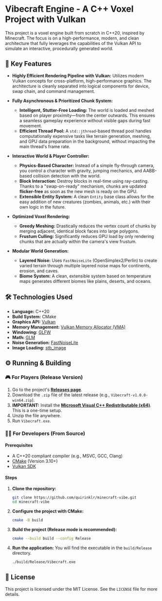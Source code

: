 # Vibecraft Engine - A C++ Voxel Project with Vulkan

This project is a voxel engine built from scratch in C++20, inspired by Minecraft. The focus is on a high-performance, modern, and clean architecture that fully leverages the capabilities of the Vulkan API to simulate an interactive, procedurally generated world.

## 🚀 Key Features

*   **Highly Efficient Rendering Pipeline with Vulkan:** Utilizes modern Vulkan concepts for cross-platform, high-performance graphics. The architecture is cleanly separated into logical components for device, swap chain, and command management.

*   **Fully Asynchronous & Prioritized Chunk System:**
    *   **Intelligent, Stutter-Free Loading:** The world is loaded and meshed based on player proximity—from the center outwards. This ensures a seamless gameplay experience without visible gaps during fast movement.
    *   **Efficient Thread Pool:** A `std::jthread`-based thread pool handles computationally expensive tasks like terrain generation, meshing, and GPU data preparation in the background, without impacting the main thread's frame rate.

*   **Interactive World & Player Controller:**
    *   **Physics-Based Character:** Instead of a simple fly-through camera, you control a character with gravity, jumping mechanics, and AABB-based collision detection with the world.
    *   **Block Interaction:** Destroy blocks in real-time using ray-casting. Thanks to a "swap-on-ready" mechanism, chunks are updated **flicker-free** as soon as the new mesh is ready on the GPU.
    *   **Extensible Entity System:** A clean `Entity` base class allows for the easy addition of new creatures (zombies, animals, etc.) with their own logic in the future.

*   **Optimized Voxel Rendering:**
    *   **Greedy Meshing:** Drastically reduces the vertex count of chunks by merging adjacent, identical block faces into large polygons.
    *   **Frustum Culling:** Significantly reduces GPU load by only rendering chunks that are actually within the camera's view frustum.

*   **Modular World Generation:**
    *   **Layered Noise:** Uses `FastNoiseLite` (OpenSimplex2/Perlin) to create varied terrain through multiple layered noise maps for continents, erosion, and caves.
    *   **Biome System:** A clean, extensible system based on temperature maps generates different biomes like plains, deserts, and oceans.

## 🛠️ Technologies Used

*   **Language:** C++20
*   **Build System:** CMake
*   **Graphics API:** [Vulkan](https://www.vulkan.org/)
*   **Memory Management:** [Vulkan Memory Allocator (VMA)](https://github.com/GPUOpen-LibrariesAndSDKs/VulkanMemoryAllocator)
*   **Windowing:** [GLFW](https://www.glfw.org/)
*   **Math:** [GLM](https://github.com/g-truc/glm)
*   **Noise Generation:** [FastNoiseLite](https://github.com/Auburn/FastNoiseLite)
*   **Image Loading:** [stb_image](https://github.com/nothings/stb)

## ⚙️ Running & Building

### 🎮 For Players (Release Version)

1.  Go to the project's [**Releases page**](https://github.com/quirinklr/minecraft-vibe/releases).
2.  Download the `.zip` file of the latest release (e.g., `Vibecraft-v1.0.0-win64.zip`).
3.  **IMPORTANT:** Install the [**Microsoft Visual C++ Redistributable (x64)**](https://aka.ms/vs/17/release/vc_redist.x64.exe). This is a one-time setup.
4.  Unzip the file anywhere.
5.  Run `Vibecraft.exe`.

### 👨‍💻 For Developers (From Source)

#### Prerequisites

*   A C++20 compliant compiler (e.g., MSVC, GCC, Clang)
*   [CMake](https://cmake.org/download/) (Version 3.10+)
*   [Vulkan SDK](https://vulkan.lunarg.com/sdk/home)

#### Steps

1.  **Clone the repository:**
    ```bash
    git clone https://github.com/quirinklr/minecraft-vibe.git
    cd minecraft-vibe
    ```

2.  **Configure the project with CMake:**
    ```bash
    cmake -B build
    ```

3.  **Build the project (Release mode is recommended):**
    ```bash
    cmake --build build --config Release
    ```

4.  **Run the application:**
    You will find the executable in the `build/Release` directory.
    ```bash
    ./build/Release/Vibecraft.exe
    ```

## 📄 License

This project is licensed under the MIT License. See the `LICENSE` file for more details.